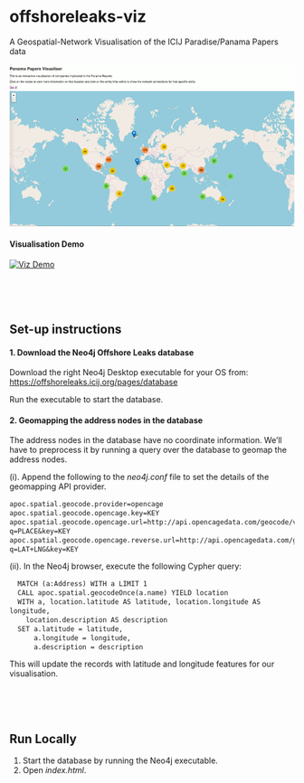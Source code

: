 # offshoreleaks-viz

A Geospatial-Network Visualisation of the ICIJ Paradise/Panama Papers data

![OffshoreLeaks Viz](assets/icij-network.gif)

#### Visualisation Demo
[![Viz Demo](assets/demo.gif)](https://www.youtube.com/watch?v=Se4aYOpO8Ikgit)

<br/>
<br/>
<br/>

## Set-up instructions

#### 1. Download the Neo4j Offshore Leaks database
Download the right Neo4j Desktop executable for your OS from: https://offshoreleaks.icij.org/pages/database

Run the executable to start the database.

#### 2. Geomapping the address nodes in the database
The address nodes in the database have no coordinate information. We’ll have to preprocess it by running a query over the database to geomap the address nodes.

(i). Append the following to the _neo4j.conf_ file to set the details of the geomapping API provider.

    apoc.spatial.geocode.provider=opencage
    apoc.spatial.geocode.opencage.key=KEY
    apoc.spatial.geocode.opencage.url=http://api.opencagedata.com/geocode/v1/json?q=PLACE&key=KEY
    apoc.spatial.geocode.opencage.reverse.url=http://api.opencagedata.com/geocode/v1/json?q=LAT+LNG&key=KEY

(ii). In the Neo4j browser, execute the following Cypher query:

      MATCH (a:Address) WITH a LIMIT 1
      CALL apoc.spatial.geocodeOnce(a.name) YIELD location
      WITH a, location.latitude AS latitude, location.longitude AS longitude,
        location.description AS description
      SET a.latitude = latitude,
          a.longitude = longitude,
          a.description = description

This will update the records with latitude and longitude features for our visualisation.

<br/>
<br/>
<br/>

## Run Locally
1. Start the database by running the Neo4j executable. 
2. Open _index.html_.

